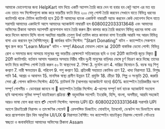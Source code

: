 আমাকে ডোনেশনের জন্য HelpKart নাম দিয়ে একটি অ্যাপস তৈরি করে দেন যা হবার হব কেটু অ্যাপ এর মত হয় এবং তাতে সব সিস্টেমগুলো কাজ করে ভারতীয় ফটো দিয়ে ২০০ দেমু পোস্ট তৈরি করবেন সেখানে যাতে বিভিন্ন ধরনের ক্যাটাগরি থাকে টোটাল ক্যাটাগরি হবে 20 টি আমাদের ব্যাংক একাউন্ট নাম্বারটি অ্যাড করবেন কেউ দোনেশন দিলে যাতে সরাসরি আমাদের একাউন্টে আসে আমাদের অ্যাকাউন্ট নাম্বারটি হল  6080022033313648 এবং আমাদের অফিসের ঠিকানা আসাম অ্যাপসটি প্রফেশনাল ভাবে তৈরি করুন গ্রীন কালার করে তৈরি করবেন বিভিন্ন ধরনের ভাষা এড করে দিবেন জামান হিন্দি বাংলা অহমিয়া মাদ্রাজি তেলুগু উর্ধ্ব তামিল কারে কানাডা বাসা ইংরেজি আরবি সহ আরব বিভিন্ন বাসা এড করবেন মূল বৈশিষ্ট্যসমূহ:
🎯 কার্যকর বাটন সিস্টেম:
"Start Donating" বাটন - ক্যাম্পেইন সেকশনে স্মুথ স্ক্রল করে
"Learn More" বাটন - সম্পূর্ণ About মোডাল খোলে
📊 200টি বাস্তবিক ডেমো পোস্ট:
বিভিন্ন রোগ ও সমস্যার জন্য অসহায় মানুষের গল্প
ভারতীয় প্রেক্ষাপটে সত্যিকারের ছবি ও তথ্য
20টি ক্যাটাগরি জুড়ে বিস্তৃত
🏥 20টি ক্যাটাগরি: বর্তমান আসাম সরকারে অসহায় নিরীহ গরীব দুঃখী মানুষের বাড়িঘর ভেঙ্গে চূর্ণ বিচরণ করে দিচ্ছে তাদের ফটো দিয়ে ক্যাম্পিং পোস্ট তৈরি করুন ৫০ টা স্বাস্থ্যসেবা 2. শিক্ষা 3. দুর্যোগ ত্রাণ 4. দারিদ্র্য বিমোচন 5. বয়স্ক যত্ন
শিশু কল্যাণ 7. নারী ক্ষমতায়ন 8. পরিবেশ 9. পশু কল্যাণ 10. প্রতিবন্ধী সহায়তা
কোভিড ত্রাণ 12. খাদ্য নিরাপত্তা 13. বিশুদ্ধ পানি 14. আশ্রয় ও আবাসন 15. মানসিক স্বাস্থ্য
গ্রামীণ উন্নয়ন 17. প্রযুক্তি 18. ক্রীড়া 19. শিল্প ও সংস্কৃতি 20. জরুরি সেবা
💰 গোপন কমিশন সিস্টেম:
40% প্ল্যাটফর্ম ফি (আপনার অ্যাকাউন্টে যাবে)
60% ক্যাম্পেইন তৈরিকারীর অংশ
সম্পূর্ণ গোপনীয় - ডোনাররা জানবে না
🎨 ক্যাম্পেইন তৈরির সিস্টেম:
4-ধাপের সম্পূর্ণ ফর্ম
ব্যাংক অ্যাকাউন্ট সংযোগ
ছবি আপলোড সুবিধা
সম্পূর্ণ যাচাইকরণ প্রক্রিয়া
🌍 বহুভাষিক সাপোর্ট:
ইংরেজি, হিন্দি, বাংলা, অসমীয়া, আরবি
সহজেই আরও ভাষা যোগ করা যাবে
💳 পেমেন্ট সিস্টেম:
আপনার UPI ID: 6080022033313648
সরাসরি UPI অ্যাপে রিডাইরেক্ট
নিরাপদ ও তাৎক্ষণিক পেমেন্ট
📱 রেসপন্সিভ ডিজাইন:
মোবাইল, ট্যাবলেট, ডেস্কটপ সব ডিভাইসে কাজ করে
প্রফেশনাল গ্রিন থিম
আধুনিক UI/UX
🔒 নিরাপত্তা বৈশিষ্ট্য:
সব ক্যাম্পেইন যাচাইকৃত
নিরাপদ পেমেন্ট গেটওয়ে
স্বচ্ছতা ও জবাবদিহিতা আমাদের অফিসের ঠিকানা Assam
